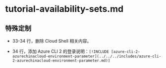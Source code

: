 # tutorial-availability-sets.md

## 特殊定制

* 33-34 行，删除 Cloud Shell 相关内容。

* 34 行，添加 Azure CLI 2 的登录说明：`[!INCLUDE [azure-cli-2-azurechinacloud-environment-parameter](../../../includes/azure-cli-2-azurechinacloud-environment-parameter.md)]`